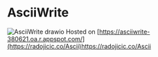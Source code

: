 # AsciiWrite
![AsciiWrite drawio](https://user-images.githubusercontent.com/65275116/225761821-62ef87b2-9997-46b1-aaae-3ab1e1f2f664.png)
Hosted on [https://asciiwrite-380621.oa.r.appspot.com/](https://radojicic.co/Ascii)https://radojicic.co/Ascii
